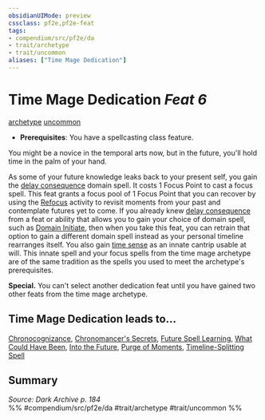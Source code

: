 ```yaml
---
obsidianUIMode: preview
cssclass: pf2e,pf2e-feat
tags:
- compendium/src/pf2e/da
- trait/archetype
- trait/uncommon
aliases: ["Time Mage Dedication"]
---
```

# Time Mage Dedication  *Feat 6*  
[archetype](../../rules/traits/archetype.md)  [uncommon](../../rules/traits/uncommon.md)  

- **Prerequisites**: You have a spellcasting class feature.

You might be a novice in the temporal arts now, but in the future, you'll hold time in the palm of your hand.

As some of your future knowledge leaks back to your present self, you gain the [delay consequence](../spells/delay-consequence-logm.md) domain spell. It costs 1 Focus Point to cast a focus spell. This feat grants a focus pool of 1 Focus Point that you can recover by using the [Refocus](../../rules/actions/refocus.md) activity to revisit moments from your past and contemplate futures yet to come. If you already knew [delay consequence](../spells/delay-consequence-logm.md) from a feat or ability that allows you to gain your choice of domain spell, such as [Domain Initiate](domain-initiate.md), then when you take this feat, you can retrain that option to gain a different domain spell instead as your personal timeline rearranges itself. You also gain [time sense](../spells/time-sense-da.md) as an innate cantrip usable at will. This innate spell and your focus spells from the time mage archetype are of the same tradition as the spells you used to meet the archetype's prerequisites.

**Special.** You can't select another dedication feat until you have gained two other feats from the time mage archetype.

## Time Mage Dedication leads to...

[Chronocognizance](chronocognizance-da.md), [Chronomancer's Secrets](chronomancers-secrets-da.md), [Future Spell Learning](future-spell-learning-da.md), [What Could Have Been](what-could-have-been-da.md), [Into the Future](into-the-future-da.md), [Purge of Moments](purge-of-moments-da.md), [Timeline-Splitting Spell](timeline-splitting-spell-da.md)

## Summary

*Source: Dark Archive p. 184*  
%% #compendium/src/pf2e/da #trait/archetype #trait/uncommon %%